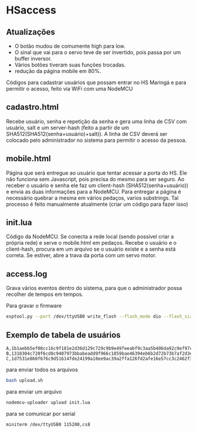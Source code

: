 # HSaccess


## Atualizações
- O botão mudou de comumente high para low.
- O sinal que vai para o servo teve de ser invertido, pois passa por um buffer inversor.
- Vários botões tiveram suas funções trocadas.
- redução da página mobile em 80%.


Códigos para cadastrar usuários que possam entrar no HS Maringá e para permitir o acesso, feito via WiFi com uma NodeMCU
 
## cadastro.html

Recebe usuário, senha e repetição da senha e gera uma linha de CSV com usuário, salt e um server-hash (feito a partir de um SHA512(SHA512(senha+usuário)+salt)). A linha de CSV deverá ser colocado pelo administrador no sistema para permitir o acesso da pessoa.

## mobile.html

Página que será entregue ao usuário que tentar acessar a porta do HS. Ele não funciona sem Javascript, pois precisa do mesmo para ser seguro. Ao receber o usuário e senha ele faz um client-hash (SHA512(senha+usuário)) e envia as duas informações para a NodeMCU. Para entregar a página é necessário quebrar a mesma em vários pedaços, varios substrings. Tal processo é feito manualmente atualmente (criar um código para fazer isso)

## init.lua

Código da NodeMCU. Se conecta a rede local (sendo possível criar a própria rede) e serve o mobile.html em pedaços. Recebe o usuário e o client-hash, procura em um arquivo se o usuário existe e a senha está correta. Se estiver, abre a trava da porta com um servo motor.

## access.log
Grava vários eventos dentro do sistema, para que o administrador possa recolher de tempos em tempos.

Para gravar o firmware
```bash
esptool.py --port /dev/ttyUSB0 write_flash --flash_mode dio --flash_size detect 0x0 /nodemcu-float.bin 
```

## Exemplo de tabela de usuários
```csv
A,1b1aebb5ef08cc16c9f181e2d36d129c729c9b9e49feeabf9c3aa5b406da92c9ef97cf6f52276643878ffd9f85e5d3e1d569b0d1f31c9b7656b46186a44c022,2bf6b81d16b09953e128844643f5c22e609358c60b4f7eca251491efc8be93c1979b867619ef39bdabdc851d587b0f30666092b63aba5a9fd69c20fd1830742f
B,1318304c720f6cd8c9407973bbabeadd9f966c1859bae46394eb6b2d72b73b7af2d3e69c9532602872d5927041ab908a2e5bc7d5d63b95197a7451361d,976fa4001f3ccd5aa1015d2a61d505079e6199c84c9d02129d2bebcb6dee2d3a0e981e8ca016096a3483d75f4050131756d2b06990a60ad4ed9770698ce2a2de
C,1d7531e860f676c9d51614fde24199a18ee9ac39a2ffa126fd2afe16e57cc3c2462f3c315e346bd278b4ee8b839e217eaae272cb12a478e9f66b1fd971543a,7819ede1e36f01254507b3a24e0dbd11197d3871af6ec96970a926c9f345d1a84588e18144da6f753dea6ed0a030639d17eeec5c82411e14c1666022a1666740
```

para enviar todos os arquivos
```bash
bash upload.sh
```
para enviar um arquivo 
```bash
nodemcu-uploader upload init.lua
```
para se comunicar por serial

```bash
miniterm /dev/ttyUSB0 115200,cs8
```

